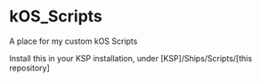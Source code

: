 # kOS_Scripts
A place for my custom kOS Scripts

Install this in your KSP installation, under [KSP]/Ships/Scripts/[this repository]
